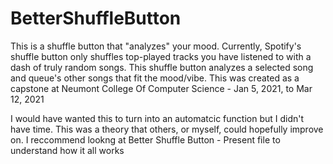 # BetterShuffleButton
This is a shuffle button that "analyzes" your mood. Currently, Spotify's shuffle button only shuffles top-played tracks you have listened to with a dash of truly random songs. This shuffle button analyzes a selected song and queue's other songs that fit the mood/vibe. This was created as a capstone at Neumont College Of Computer Science - Jan 5, 2021, to Mar 12, 2021

I would have wanted this to turn into an automatcic function but I didn't have time. This was a theory that others, or myself, could hopefully improve on.
I reccommend lookng at Better Shuffle Button - Present file to understand how it all works
